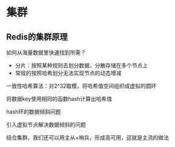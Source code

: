 # 集群

## Redis的集群原理

如何从海量数据里快速找到所需？
- 分片：按照某种规则去划分数据，分散存储在多个节点上
- 常规的按照哈希划分无法实现节点的动态增减

一致性哈希算法：对2^32取模，将哈希值空间组织成虚拟的圆环

将数据key使用相同的函数hash计算出哈希值

hash环的数据倾斜问题

引入虚拟节点解决数据倾斜的问题

结合集群，我们还可以用主从+哨兵，形成高可用，这就是主流的做法